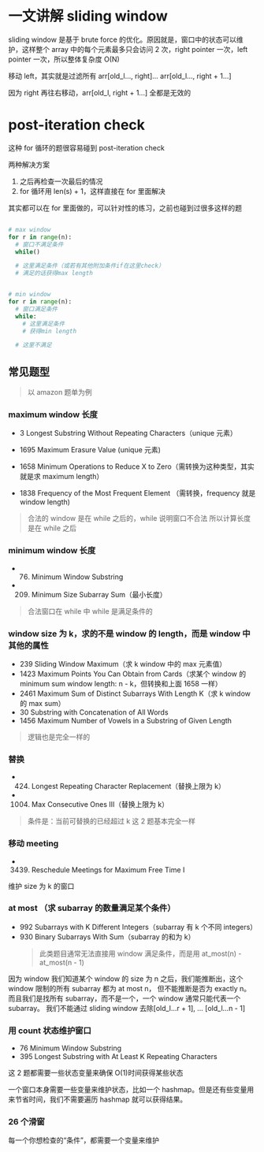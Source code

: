 # 一文讲解 sliding window

sliding window 是基于 brute force 的优化。原因就是，窗口中的状态可以维护，这样整个 array 中的每个元素最多只会访问 2 次，right pointer 一次，left pointer 一次，所以整体复杂度 O(N)

移动 left，其实就是过滤所有 arr[old_l..., right]... arr[old_l..., right + 1...]

因为 right 再往右移动，arr[old_l, right + 1...] 全都是无效的

# post-iteration check

这种 for 循环的题很容易碰到 post-iteration check

两种解决方案

1. 之后再检查一次最后的情况
2. for 循环用 len(s) + 1，这样直接在 for 里面解决

其实都可以在 for 里面做的，可以针对性的练习，之前也碰到过很多这样的题

```Python

# max window
for r in range(n):
  # 窗口不满足条件
  while()

  # 这里满足条件（或若有其他附加条件if在这里check）
  # 满足的话获得max length


# min window
for r in range(n):
  # 窗口满足条件
  while:
    # 这里满足条件
    # 获得min length

  # 这里不满足

```

## 常见题型

> 以 amazon 题单为例

### maximum window 长度

- 3 Longest Substring Without Repeating Characters（unique 元素）

- 1695 Maximum Erasure Value (unique 元素)

- 1658 Minimum Operations to Reduce X to Zero（需转换为这种类型，其实就是求 maximum length）

- 1838 Frequency of the Most Frequent Element （需转换，frequency 就是 window length)

> 合法的 window 是在 while 之后的，while 说明窗口不合法
> 所以计算长度是在 while 之后

### minimum window 长度

- 76. Minimum Window Substring

- 209. Minimum Size Subarray Sum（最小长度）

> 合法窗口在 while 中
> while 是满足条件的

### window size 为 k，求的不是 window 的 length，而是 window 中其他的属性

- 239 Sliding Window Maximum（求 k window 中的 max 元素值）
- 1423 Maximum Points You Can Obtain from Cards（求某个 window 的 minimum sum window length: n - k，但转换和上面 1658 一样）
- 2461 Maximum Sum of Distinct Subarrays With Length K（求 k window 的 max sum）
- 30 Substring with Concatenation of All Words
- 1456 Maximum Number of Vowels in a Substring of Given Length

> 逻辑也是完全一样的

### 替换

- 424. Longest Repeating Character Replacement（替换上限为 k）
- 1004. Max Consecutive Ones III（替换上限为 k）

> 条件是：当前可替换的已经超过 k
> 这 2 题基本完全一样

### 移动 meeting

- 3439. Reschedule Meetings for Maximum Free Time I

维护 size 为 k 的窗口

### at most （求 subarray 的数量满足某个条件）

- 992 Subarrays with K Different Integers（subarray 有 k 个不同 integers）
- 930 Binary Subarrays With Sum（subarray 的和为 k）
  > 此类题目通常无法直接用 window 满足条件，而是用 at_most(n) - at_most(n - 1)

因为 window 我们知道某个 window 的 size 为 n 之后，我们能推断出，这个 window 限制的所有 subarray 都为 at most n，
但不能推断是否为 exactly n。而且我们是找所有 subarray，而不是一个，一个 window 通常只能代表一个 subarray。
我们不能通过 sliding window 去除[old_l...r + 1], ... [old_l...n - 1]

### 用 count 状态维护窗口

- 76 Minimum Window Substring
- 395 Longest Substring with At Least K Repeating Characters

这 2 题都需要一些状态变量来确保 O(1)时间获得某些状态

一个窗口本身需要一些变量来维护状态，比如一个 hashmap。但是还有些变量用来节省时间，我们不需要遍历 hashmap 就可以获得结果。

### 26 个滑窗

每一个你想检查的“条件”，都需要一个变量来维护
